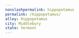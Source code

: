 ```yaml
---
﻿nonslashpermalink: hippopotamus
permalink: /hippopotamus/
alley: Hippopotamus
city: Middlebury
state: Vermont
---
```

